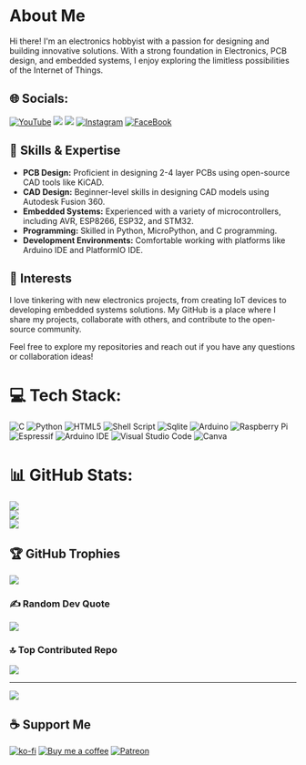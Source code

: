 # About Me
Hi there! I'm an electronics hobbyist with a passion for designing and building innovative solutions. With a strong foundation in Electronics, PCB design, and embedded systems, I enjoy exploring the limitless possibilities of the Internet of Things.

## 🌐 Socials:
[![YouTube](https://img.shields.io/badge/YouTube-FF0000?style=for-the-badge&logo=youtube&logoColor=white)](https://www.youtube.com/@atechofficials)
[![](https://img.shields.io/youtube/channel/subscribers/UCQ2ZvrYxtA7gPBhnJam7z_g?style=for-the-badge)](https://www.youtube.com/@atechofficials)
[![](https://img.shields.io/youtube/channel/views/UCQ2ZvrYxtA7gPBhnJam7z_g?style=for-the-badge)](https://www.youtube.com/@atechofficials)
[![Instagram](https://img.shields.io/badge/Instagram-E4405F?style=for-the-badge&logo=instagram&logoColor=white)](https://www.instagram.com/atechofficials/)
[![FaceBook](https://img.shields.io/badge/Facebook-1877F2?style=for-the-badge&logo=facebook&logoColor=white)](https://www.facebook.com/atechofficials/)

## 🔧 Skills & Expertise
- **PCB Design:** Proficient in designing 2-4 layer PCBs using open-source CAD tools like KiCAD.
- **CAD Design:** Beginner-level skills in designing CAD models using Autodesk Fusion 360.
- **Embedded Systems:** Experienced with a variety of microcontrollers, including AVR, ESP8266, ESP32, and STM32.
- **Programming:** Skilled in Python, MicroPython, and C programming.
- **Development Environments:** Comfortable working with platforms like Arduino IDE and PlatformIO IDE.

## 🌱 Interests
I love tinkering with new electronics projects, from creating IoT devices to developing embedded systems solutions. My GitHub is a place where I share my projects, collaborate with others, and contribute to the open-source community.

Feel free to explore my repositories and reach out if you have any questions or collaboration ideas!

# 💻 Tech Stack:
![C](https://img.shields.io/badge/c-%2300599C.svg?style=for-the-badge&logo=c&logoColor=white)
![Python](https://img.shields.io/badge/python-3670A0?style=for-the-badge&logo=python&logoColor=ffdd54)
![HTML5](https://img.shields.io/badge/HTML5-E34F26?style=for-the-badge&logo=html5&logoColor=white)
![Shell Script](https://img.shields.io/badge/shell_script-%23121011.svg?style=for-the-badge&logo=gnu-bash&logoColor=white)
![Sqlite](https://img.shields.io/badge/Sqlite-003B57?style=for-the-badge&logo=sqlite&logoColor=white)
![Arduino](https://img.shields.io/badge/Arduino-00979D?style=for-the-badge&logo=Arduino&logoColor=white)
![Raspberry Pi](https://img.shields.io/badge/-RaspberryPi-C51A4A?style=for-the-badge&logo=Raspberry-Pi)
![Espressif](https://img.shields.io/badge/espressif-E7352C?style=for-the-badge&logo=espressif&logoColor=white)
![Arduino IDE](https://img.shields.io/badge/Arduino_IDE-00979D?style=for-the-badge&logo=arduino&logoColor=white)
![Visual Studio Code](https://img.shields.io/badge/VSCode-0078D4?style=for-the-badge&logo=visual%20studio%20code&logoColor=white)
![Canva](https://img.shields.io/badge/Canva-%2300C4CC.svg?style=for-the-badge&logo=Canva&logoColor=white)

# 📊 GitHub Stats:
![](https://github-readme-stats.vercel.app/api?username=atechofficials&theme=vision-friendly-dark&hide_border=false&include_all_commits=true&count_private=false)<br/>
![](https://github-readme-streak-stats.herokuapp.com/?user=atechofficials&theme=vision-friendly-dark&hide_border=false)<br/>
![](https://github-readme-stats.vercel.app/api/top-langs/?username=atechofficials&theme=vision-friendly-dark&hide_border=false&include_all_commits=true&count_private=true&layout=compact)

## 🏆 GitHub Trophies
![](https://github-profile-trophy.vercel.app/?username=atechofficials&theme=dracula&no-frame=false&no-bg=true&margin-w=4)

### ✍️ Random Dev Quote
![](https://quotes-github-readme.vercel.app/api?type=horizontal&theme=radical)

### 🔝 Top Contributed Repo
![](https://github-contributor-stats.vercel.app/api?username=atechofficials&limit=5&theme=dracula&combine_all_yearly_contributions=true)

---
[![](https://visitcount.itsvg.in/api?id=atechofficials&icon=2&color=1)](https://visitcount.itsvg.in)

## ☕ Support Me
[![ko-fi](https://img.shields.io/badge/Ko--fi-F16061?style=for-the-badge&logo=ko-fi&logoColor=white)](https://ko-fi.com/atechofficials)
[![Buy me a coffee](https://img.shields.io/badge/Buy_Me_A_Coffee-FFDD00?style=for-the-badge&logo=buy-me-a-coffee&logoColor=black)](https://buymeacoffee.com/atechofficials)
[![Patreon](https://img.shields.io/badge/Patreon-F96854?style=for-the-badge&logo=patreon&logoColor=white)](https://www.patreon.com/atechofficials)
